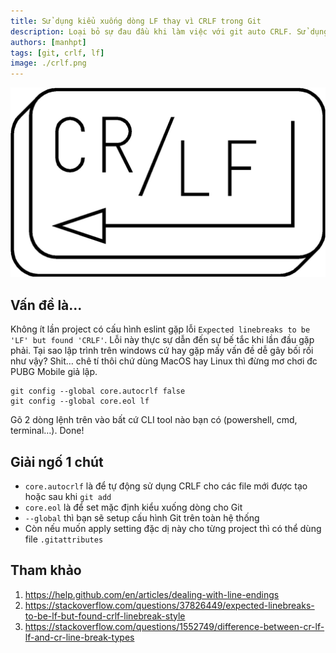 ```yaml
---
title: Sử dụng kiểu xuống dòng LF thay vì CRLF trong Git
description: Loại bỏ sự đau đầu khi làm việc với git auto CRLF. Sử dụng LF làm mặc định thay vì CRLF và ngăn cản tự động chuyển LF thành CRLF.
authors: [manhpt]
tags: [git, crlf, lf]
image: ./crlf.png
---
```


![](./crlf.png)

## Vấn đề là...

Không ít lần project có cấu hình eslint gặp lỗi `Expected linebreaks to be 'LF' but found 'CRLF'`. Lỗi này thực sự dẫn đến sự bế tắc khi lần đầu gặp phải. Tại sao lập trình trên windows cứ hay gặp mấy vấn đề dễ gây bối rối như vậy? Shit… chê tí thôi chứ dùng MacOS hay Linux thì đừng mơ chơi đc PUBG Mobile giả lập.

```
git config --global core.autocrlf false
git config --global core.eol lf
```

Gõ 2 dòng lệnh trên vào bất cứ CLI tool nào bạn có (powershell, cmd, terminal…). Done!

## Giải ngố 1 chút

- `core.autocrlf` là để tự động sử dụng CRLF cho các file mới được tạo hoặc sau khi `git add`
- `core.eol` là để set mặc định kiểu xuống dòng cho Git
- `--global` thì bạn sẽ setup cấu hình Git trên toàn hệ thống
- Còn nếu muốn apply setting đặc dị này cho từng project thì có thể dùng file `.gitattributes`

## Tham khảo

1. https://help.github.com/en/articles/dealing-with-line-endings
1. https://stackoverflow.com/questions/37826449/expected-linebreaks-to-be-lf-but-found-crlf-linebreak-style
1. https://stackoverflow.com/questions/1552749/difference-between-cr-lf-lf-and-cr-line-break-types
